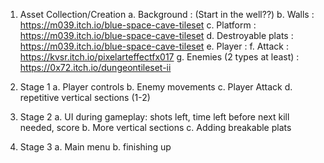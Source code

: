 1. Asset Collection/Creation
  a. Background : (Start in the well??)
  b. Walls : https://m039.itch.io/blue-space-cave-tileset
  c. Platform : https://m039.itch.io/blue-space-cave-tileset
  d. Destroyable plats : https://m039.itch.io/blue-space-cave-tileset
  e. Player :
  f. Attack : https://kvsr.itch.io/pixelarteffectfx017
  g. Enemies (2 types at least) : https://0x72.itch.io/dungeontileset-ii
  
2. Stage 1
  a. Player controls
  b. Enemy movements
  c. Player Attack
  d. repetitive vertical sections (1-2)
  
3. Stage 2
  a. UI during gameplay: shots left, time left before next kill needed, score
  b. More vertical sections 
  c. Adding breakable plats

4. Stage 3
  a. Main menu
  b. finishing up
